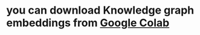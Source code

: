 # you can download Knowledge graph embeddings from [Google Colab](https://drive.google.com/drive/folders/1nMZniEyRuX8hTzjN8g3oOGBa5GKTjlDW?usp=sharing)